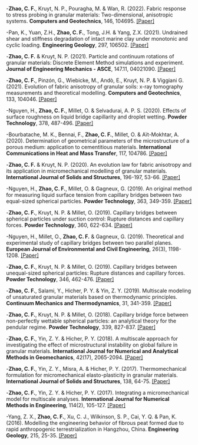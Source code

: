 -<strong>Zhao, C. F.</strong>, Kruyt, N. P., Pouragha, M. & Wan, R. (2022). Fabric response to stress probing in granular materials: Two-dimensional, anisotropic systems. <strong>Computers and Geotechnics</strong>, 146, 104695. [[Paper]](https://doi.org/10.1016/j.compgeo.2022.104695)

-Pan, K., Yuan, Z.H., <strong>Zhao, C. F.</strong>, Tong, J.H. & Yang, Z.X. (2021). Undrained shear and stiffness degradation of intact marine clay under monotonic and cyclic loading. <strong>Engineering Geology</strong>, 297, 106502. [[Paper]](https://doi.org/10.1016/j.enggeo.2021.106502)

-<strong>Zhao, C. F.</strong> & Kruyt, N. P. (2021). Particle and continuum rotations of granular materials: Discrete Element Method simulations and experiment. <strong>Journal of Engineering Mechanics - ASCE</strong>, 147.11, 04021090. [[Paper]](https://doi.org/10.1061/(ASCE)EM.1943-7889.0001997)

-<strong>Zhao, C. F.</strong>, Pinzón, G., Wiebicke, M., Andò, E., Kruyt, N. P. & Viggiani G. (2021). Evolution of fabric anisotropy of granular soils: x-ray tomography measurements and theoretical modelling. <strong>Computers and Geotechnics</strong>, 133, 104046. [[Paper]](https://doi.org/10.1016/j.compgeo.2021.104046)

-Nguyen, H., <strong>Zhao, C. F.</strong>, Millet, O. & Selvadurai, A. P. S. (2020). Effects of surface roughness on liquid bridge capillarity and droplet wetting. <strong>Powder Technology</strong>, 378, 487-496. [[Paper]](https://doi.org/10.1016/j.powtec.2020.10.016)

-Bourbatache, M. K., Bennai, F., <strong>Zhao, C. F.</strong>, Millet, O. & Aït-Mokhtar, A. (2020). Determination of geometrical parameters of the microstructure of a porous medium: application to cementitious materials. <strong>International Communications in Heat and Mass Transfer</strong>, 117, 104786. [[Paper]](https://doi.org/10.1016/j.icheatmasstransfer.2020.104786)

-<strong>Zhao, C. F.</strong> & Kruyt, N. P. (2020). An evolution law for fabric anisotropy and its application in micromechanical modelling of granular materials. <strong>International Journal of Solids and Structures</strong>, 196-197, 53-66. [[Paper]](https://doi.org/10.1016/j.ijsolstr.2020.04.007)

-Nguyen, H., <strong>Zhao, C. F.</strong>, Millet, O. & Gagneux, G. (2019). An original method for measuring liquid surface tension from capillary bridges between two equal-sized spherical particles. <strong>Powder Technology</strong>, 363, 349-359. [[Paper]](https://doi.org/10.1016/j.powtec.2019.12.049)

-<strong>Zhao, C. F.</strong>, Kruyt, N. P. & Millet, O. (2019). Capillary bridges between spherical particles under suction control: Rupture distances and capillary forces. <strong>Powder Technology</strong>, 360, 622-634. [[Paper]](https://doi.org/10.1016/j.powtec.2019.09.093)

-Nguyen, H., Millet, O., <strong>Zhao, C. F.</strong> & Gagneux, G. (2019). Theoretical and experimental study of capillary bridges between two parallel planes. <strong>European Journal of Environmental and Civil Engineering</strong>, 26(3), 1198-1208. [[Paper]](https://doi.org/10.1080/19648189.2019.1706055)

-<strong>Zhao, C. F.</strong>, Kruyt, N. P. & Millet, O. (2019). Capillary bridges between unequal-sized spherical particles: Rupture distances and capillary forces. <strong>Powder Technology</strong>, 346, 462-476. [[Paper]](https://doi.org/10.1016/j.powtec.2019.02.015)

-<strong>Zhao, C. F.</strong>, Salami, Y., Hicher, P. Y. & Yin, Z. Y. (2019). Multiscale modeling of unsaturated granular materials based on thermodynamic principles. <strong>Continuum Mechanics and Thermodynamics</strong>, 31, 341-359. [[Paper]](https://doi.org/10.1007/s00161-018-0736-5)

-<strong>Zhao, C. F.</strong>, Kruyt, N. P. & Millet, O. (2018). Capillary bridge force between non-perfectly wettable spherical particles: an analytical theory for the pendular regime. <strong>Powder Technology</strong>, 339, 827-837. [[Paper]](https://doi.org/10.1016/j.powtec.2018.08.062)

-<strong>Zhao, C. F.</strong>, Yin, Z. Y. & Hicher, P. Y. (2018). A multiscale approach for investigating the effect of microstructural instability on global failure in granular materials. <strong>International Journal for Numerical and Analytical Methods in Geomechanics</strong>, 42(17), 2065-2094. [[Paper]](https://doi.org/10.1002/nag.2842)

-<strong>Zhao, C. F.</strong>, Yin, Z. Y., Misra, A. & Hicher, P. Y. (2017). Thermomechanical formulation for micromechanical elasto-plasticity in granular materials. <strong>International Journal of Solids and Structures</strong>, 138, 64-75. [[Paper]](https://doi.org/10.1016/j.ijsolstr.2017.12.029)

-<strong>Zhao, C. F.</strong>, Yin, Z. Y. & Hicher, P. Y. (2017). Integrating a micromechanical model for multiscale analyses. <strong>International Journal for Numerical Methods in Engineering</strong>, 114(2), 105-127. [[Paper]](https://doi.org/10.1002/nme.5735)

-Yang, Z. X., <strong>Zhao, C. F.</strong>, Xu, C. J., Wilkinson, S. P., Cai, Y. Q. & Pan, K. (2016). Modelling the engineering behavior of fibrous peat formed due to rapid anthropogenic terrestrialization in Hangzhou, China. <strong>Engineering Geology</strong>, 215, 25-35. [[Paper]](https://doi.org/10.1016/j.enggeo.2016.10.009)

